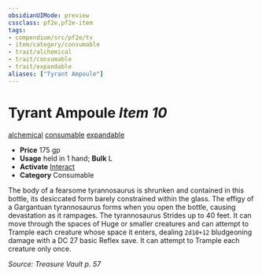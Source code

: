 ```yaml
---
obsidianUIMode: preview
cssclass: pf2e,pf2e-item
tags:
- compendium/src/pf2e/tv
- item/category/consumable
- trait/alchemical
- trait/consumable
- trait/expandable
aliases: ["Tyrant Ampoule"]
---
```

# Tyrant Ampoule *Item 10*  
[alchemical](rules/traits/alchemical.md "Alchemical Item Trait")  [consumable](rules/traits/consumable.md "Consumable Item Trait")  [expandable](rules/traits/expandable-tv.md "Expandable Item Trait")  

- **Price** 175 gp
- **Usage** held in 1 hand; **Bulk** L
- **Activate** [Interact](rules/actions/interact.md)
- **Category** Consumable

The body of a fearsome tyrannosaurus is shrunken and contained in this bottle, its desiccated form barely constrained within the glass. The effigy of a Gargantuan tyrannosaurus forms when you open the bottle, causing devastation as it rampages. The tyrannosaurus Strides up to 40 feet. It can move through the spaces of Huge or smaller creatures and can attempt to Trample each creature whose space it enters, dealing `2d10+12` bludgeoning damage with a DC 27 basic Reflex save. It can attempt to Trample each creature only once.

*Source: Treasure Vault p. 57*